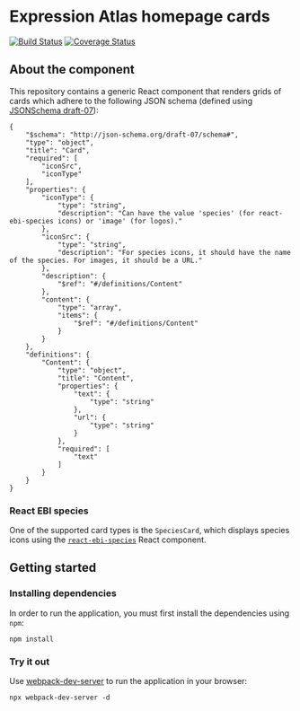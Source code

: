 # Expression Atlas homepage cards

[![Build Status](https://travis-ci.org/ebi-gene-expression-group/atlas-homepage-cards.svg?branch=master)](https://travis-ci.org/ebi-gene-expression-group/atlas-homepage-cards)
[![Coverage Status](https://coveralls.io/repos/github/ebi-gene-expression-group/atlas-homepage-cards/badge.svg?branch=master)](https://coveralls.io/github/ebi-gene-expression-group/atlas-homepage-cards?branch=master)

## About the component
This repository contains a generic React component that renders grids of cards which adhere to the following JSON schema (defined using [JSONSchema draft-07](http://json-schema.org/specification.html)):

```
{
    "$schema": "http://json-schema.org/draft-07/schema#",
    "type": "object",
    "title": "Card",
    "required": [
        "iconSrc",
        "iconType"
    ],
    "properties": {
        "iconType": {
            "type": "string",
            "description": "Can have the value 'species' (for react-ebi-species icons) or 'image' (for logos)."
        },
        "iconSrc": {
            "type": "string",
            "description": "For species icons, it should have the name of the species. For images, it should be a URL."
        },
        "description": {
            "$ref": "#/definitions/Content"
        },
        "content": {
            "type": "array",
            "items": {
                "$ref": "#/definitions/Content"
            }
        }
    },
    "definitions": {
        "Content": {
            "type": "object",
            "title": "Content",
            "properties": {
                "text": {
                    "type": "string"
                },
                "url": {
                    "type": "string"
                }
            },
            "required": [
                "text"
            ]
        }
    }
}
```

### React EBI species
One of the supported card types is the `SpeciesCard`, which displays species icons using the [`react-ebi-species`](https://github.com/ebi-gene-expression-group/react-ebi-species) React component.

## Getting started
### Installing dependencies
In order to run the application, you must first install the dependencies using `npm`:
```
npm install
```

### Try it out 
Use [webpack-dev-server](https://github.com/webpack/webpack-dev-server) to run the application in your browser:
```
npx webpack-dev-server -d
```
